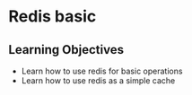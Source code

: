 # Redis basic
## Learning Objectives
-   Learn how to use redis for basic operations
-   Learn how to use redis as a simple cache